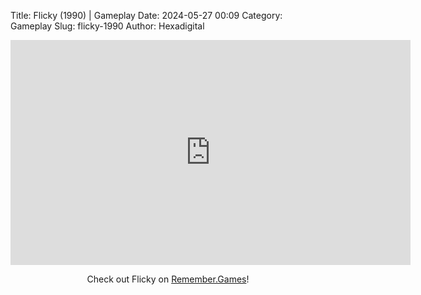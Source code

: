 Title: Flicky (1990) | Gameplay
Date: 2024-05-27 00:09
Category: Gameplay
Slug: flicky-1990
Author: Hexadigital

<center><iframe src="https://www.youtube.com/embed/UEhuydcIy38?feature=oembed" allow="accelerometer; autoplay; encrypted-media; gyroscope; picture-in-picture" width="640" height="360" frameborder="0"></iframe>

Check out Flicky on [Remember.Games](https://remember.games/game/8870/flicky/)!</center>